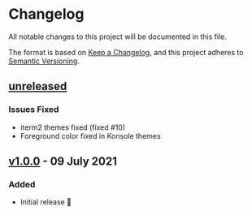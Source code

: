 # Changelog

All notable changes to this project will be documented in this file.

The format is based on [Keep a Changelog](https://keepachangelog.com/en/1.0.0/),
and this project adheres to [Semantic Versioning](https://semver.org/spec/v2.0.0.html).

## [unreleased]

### Issues Fixed

- iterm2 themes fixed (fixed #10)
- Foreground color fixed in Konsole themes

## [v1.0.0] - 09 July 2021

### Added

- Initial release 🎊

[unreleased]: https://github.com/projekt0n/github-theme-contrib/compare/v1.0.0...main
[v1.0.0]: https://github.com/projekt0n/github-theme-contrib/tree/v1.0.0
